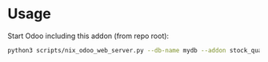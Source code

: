 # Usage

Start Odoo including this addon (from repo root):

```bash
python3 scripts/nix_odoo_web_server.py --db-name mydb --addon stock_quant_safe_inventory
```
